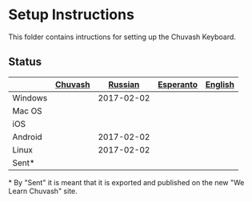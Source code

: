 # Setup Instructions

This folder contains intructions for setting up the Chuvash Keyboard.

## Status

|       |[Chuvash](setup-cv.md)|[Russian](setup-ru.md)|[Esperanto](setup-eo.md)|[English](setup-en.md)|
|-------|----------|----------|---------|-------|
|Windows|          |2017-02-02|   |   |
|Mac OS |          |          |   |   |
|iOS    |          |          |   |   |
|Android|          |2017-02-02|   |   |
|Linux  |          |2017-02-02|   |   |
|Sent*  |          |   |   |   |

\* By "Sent" it is meant that it is exported and published on the new "We Learn Chuvash" site.

